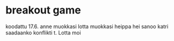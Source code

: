 # breakout game

koodattu 17.6.
anne muokkasi
lotta muokkasi
heippa hei sanoo katri
saadaanko konflikti t. Lotta
moi
